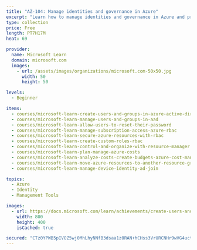 ```yaml
---
title: "AZ-104: Manage identities and governance in Azure"
excerpt: "Learn how to manage identities and governance in Azure and prepare for Exam AZ-104: Microsoft Azure Administrator."
type: collection
price: Free
length: PT7H17M
heat: 69

provider:
  name: Microsoft Learn
  domain: microsoft.com
  images:
    - url: /assets/images/organizations/microsoft.com-50x50.jpg
      width: 50
      height: 50

levels:
  - Beginner

items:
  - courses/microsoft-learn-create-users-and-groups-in-azure-active-directory
  - courses/microsoft-learn-manage-users-and-groups-in-aad
  - courses/microsoft-learn-allow-users-to-reset-their-password
  - courses/microsoft-learn-manage-subscription-access-azure-rbac
  - courses/microsoft-learn-secure-azure-resources-with-rbac
  - courses/microsoft-learn-create-custom-roles-rbac
  - courses/microsoft-learn-control-and-organize-with-resource-manager
  - courses/microsoft-learn-plan-manage-azure-costs
  - courses/microsoft-learn-analyze-costs-create-budgets-azure-cost-management
  - courses/microsoft-learn-move-azure-resources-to-another-resource-group
  - courses/microsoft-learn-manage-device-identity-ad-join

topics:
  - Azure
  - Identity
  - Management Tools

images:
  - url: https://docs.microsoft.com/learn/achievements/create-users-and-groups-in-azure-active-directory-social.png
    width: 800
    height: 400
    isCached: true

secured: "CTz0YPWB5pIVOZ5wj0MhLhyNNfB3dsaa1z0RAN+hCHss3VrURCNHr9wVG4uctypklPUADxXc3NsyLwFp6w3QADe+DGzc17rpKxGLDF/qX9hpLcAbcFl+nEDzWExsBOorMD6dtxjXwKo0HZQh4/4oFw1rHzHoTCEflhh3CqouFPQHsk8j1B0Y88NyRPIJjRTvtjR9l3nACrwt7jpBUbxkq3GqvSvxB5fGhF0XUULsQQEPJuqiVSLx/EwUbijag11NO7nIuUaPlstmvEPtp9UfMvkMNBMNVQ2cbbedzZ3gam1n9REbKQJx1pKVT4y/o2RUOlHd8+yUrkKqS+74nUFtNhTmKArbYhRQ+9iECwy7tfs=;/8rMDJEeN1KMlXbVCfWu9Q=="
---
```


